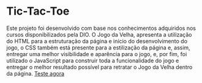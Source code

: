 # Tic-Tac-Toe
Este projeto foi desenvolvido com base nos conhecimentos adquiridos nos cursos disponibilizados pela DIO. O Jogo da Velha, apresenta a utilização do HTML para a estruturação da página e início do desenvolvimento do jogo, o CSS também está presente para a estilização da página e, assim, entregar uma melhor visibilidade e aparência para o jogo, e, por fim, foi utilizado o JavaScript para construir toda a funcionalidade do jogo e entregar o melhor resultado possível para retratar o Jogo da Velha dentro da página.
<a href="https://nckz06.github.io/Tic-Tac-Toe/">Teste agora</a>
